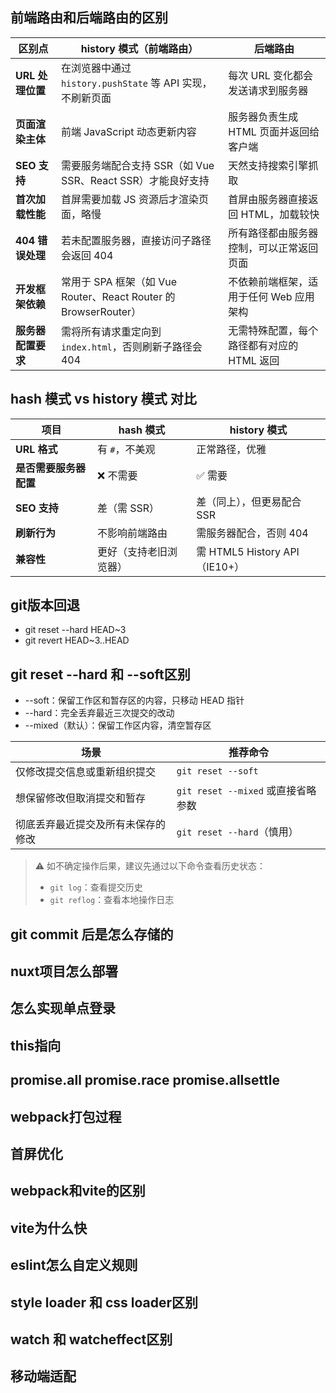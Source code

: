 ## 前端路由和后端路由的区别
| 区别点               | history 模式（前端路由）                                      | 后端路由                                                |
|----------------------|---------------------------------------------------------------|---------------------------------------------------------|
| **URL 处理位置**     | 在浏览器中通过 `history.pushState` 等 API 实现，不刷新页面    | 每次 URL 变化都会发送请求到服务器                       |
| **页面渲染主体**     | 前端 JavaScript 动态更新内容                                 | 服务器负责生成 HTML 页面并返回给客户端                  |
| **SEO 支持**         | 需要服务端配合支持 SSR（如 Vue SSR、React SSR）才能良好支持   | 天然支持搜索引擎抓取                                   |
| **首次加载性能**     | 首屏需要加载 JS 资源后才渲染页面，略慢                       | 首屏由服务器直接返回 HTML，加载较快                     |
| **404 错误处理**     | 若未配置服务器，直接访问子路径会返回 404                     | 所有路径都由服务器控制，可以正常返回页面                 |
| **开发框架依赖**     | 常用于 SPA 框架（如 Vue Router、React Router 的 BrowserRouter）| 不依赖前端框架，适用于任何 Web 应用架构                 |
| **服务器配置要求**   | 需将所有请求重定向到 `index.html`，否则刷新子路径会 404       | 无需特殊配置，每个路径都有对应的 HTML 返回               |
## hash 模式 vs history 模式 对比
| 项目                  | hash 模式                          | history 模式                         |
|-----------------------|------------------------------------|--------------------------------------|
| **URL 格式**          | 有 `#`，不美观                     | 正常路径，优雅                       |
| **是否需要服务器配置** | ❌ 不需要                          | ✅ 需要                              |
| **SEO 支持**          | 差（需 SSR）                       | 差（同上），但更易配合 SSR           |
| **刷新行为**          | 不影响前端路由                     | 需服务器配合，否则 404                |
| **兼容性**            | 更好（支持老旧浏览器）             | 需 HTML5 History API（IE10+）        |

## git版本回退
- git reset --hard HEAD~3
- git revert HEAD~3..HEAD

## git reset --hard 和 --soft区别
- --soft：保留工作区和暂存区的内容，只移动 HEAD 指针
- --hard：完全丢弃最近三次提交的改动
- --mixed（默认）：保留工作区内容，清空暂存区

| 场景                                 | 推荐命令                                      |
|--------------------------------------|-----------------------------------------------|
| 仅修改提交信息或重新组织提交         | `git reset --soft`                            |
| 想保留修改但取消提交和暂存           | `git reset --mixed` 或直接省略参数            |
| 彻底丢弃最近提交及所有未保存的修改   | `git reset --hard`（慎用）                    |

> ⚠️ 如不确定操作后果，建议先通过以下命令查看历史状态：  
> - `git log`：查看提交历史  
> - `git reflog`：查看本地操作日志

## git commit 后是怎么存储的

## nuxt项目怎么部署
## 怎么实现单点登录
## this指向
## promise.all promise.race promise.allsettle
## webpack打包过程
## 首屏优化
## webpack和vite的区别
## vite为什么快
## eslint怎么自定义规则
## style loader 和 css loader区别
## watch 和 watcheffect区别
## 移动端适配
